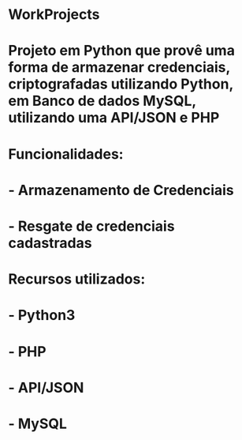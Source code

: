 # WorkProjects
# Projeto em Python que provê uma forma de armazenar credenciais, criptografadas utilizando Python, em Banco de dados MySQL, utilizando uma API/JSON e PHP

# Funcionalidades:
# - Armazenamento de Credenciais
# - Resgate de credenciais cadastradas

# Recursos utilizados:
# - Python3
# - PHP
# - API/JSON
# - MySQL
